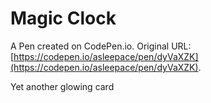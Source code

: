 # Magic Clock

A Pen created on CodePen.io. Original URL: [https://codepen.io/asleepace/pen/dyVaXZK](https://codepen.io/asleepace/pen/dyVaXZK).

Yet another glowing card
